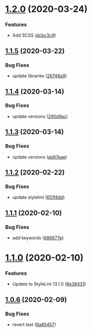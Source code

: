 # [1.2.0](https://github.com/bfmatei/stylelint-config/compare/v1.1.5...v1.2.0) (2020-03-24)


### Features

* Add SCSS ([dcbc3c9](https://github.com/bfmatei/stylelint-config/commit/dcbc3c9216e51bc49bc6e8662a30c6ed9c8e013c))

## [1.1.5](https://github.com/bfmatei/stylelint-config/compare/v1.1.4...v1.1.5) (2020-03-22)


### Bug Fixes

* update libraries ([26748a9](https://github.com/bfmatei/stylelint-config/commit/26748a966df3522b62eb0c142e571db46334749e))

## [1.1.4](https://github.com/bfmatei/stylelint-config/compare/v1.1.3...v1.1.4) (2020-03-14)


### Bug Fixes

* update versions ([290d9ac](https://github.com/bfmatei/stylelint-config/commit/290d9ac4bfe487e5742b32b05707891c68590440))

## [1.1.3](https://github.com/bfmatei/stylelint-config/compare/v1.1.2...v1.1.3) (2020-03-14)


### Bug Fixes

* update versions ([ab87eae](https://github.com/bfmatei/stylelint-config/commit/ab87eae708bb0f096786196c13029e5f7c532446))

## [1.1.2](https://github.com/bfmatei/stylelint-config/compare/v1.1.1...v1.1.2) (2020-02-22)


### Bug Fixes

* update stylelint ([651f4dd](https://github.com/bfmatei/stylelint-config/commit/651f4dd1d49abc6e95eac7bbc54544d27bc26a93))

## [1.1.1](https://github.com/bfmatei/stylelint-config/compare/v1.1.0...v1.1.1) (2020-02-10)


### Bug Fixes

* add keywords ([686677e](https://github.com/bfmatei/stylelint-config/commit/686677e80b7c5eaa38b04923c1fd028b3f1158cf))

# [1.1.0](https://github.com/bfmatei/stylelint-config/compare/v1.0.6...v1.1.0) (2020-02-10)


### Features

* Update to StyleLint 13.1.0 ([8e38431](https://github.com/bfmatei/stylelint-config/commit/8e3843103babe92cfd9c58c414f966f4b4d639b0))

## [1.0.6](https://github.com/bfmatei/stylelint-config/compare/v1.0.5...v1.0.6) (2020-02-09)


### Bug Fixes

* revert test ([8a85457](https://github.com/bfmatei/stylelint-config/commit/8a85457226a3e08e48378c0b5515bb5b3419081e))
